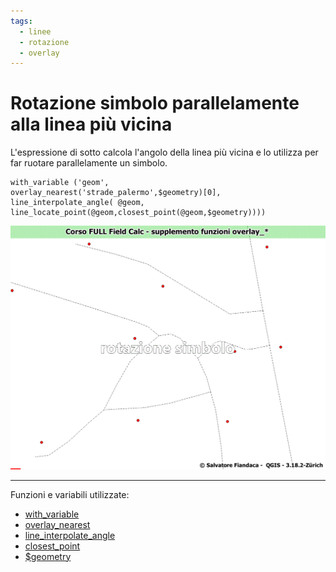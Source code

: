 ```yaml
---
tags:
  - linee
  - rotazione
  - overlay
---
```


# Rotazione simbolo parallelamente alla linea più vicina

L'espressione di sotto calcola l'angolo della linea più vicina e lo utilizza per far ruotare parallelamente un simbolo.

```
with_variable ('geom',
overlay_nearest('strade_palermo',$geometry)[0],
line_interpolate_angle( @geom,
line_locate_point(@geom,closest_point(@geom,$geometry))))
```

[![](../img/esempi/rotazione_simbolo/rotazione_simbolo.gif)](../img/esempi/rotazione_simbolo/rotazione_simbolo.gif)

---

Funzioni e variabili utilizzate:

* [with_variable](../gr_funzioni/variabili/with_variable.md)
* [overlay_nearest](../gr_funzioni/geometria/geomatria_unico.md#overlay_nearest)
* [line_interpolate_angle](../gr_funzioni/geometria/geomatria_unico.md#line_interpolate_angle)
* [closest_point](../gr_funzioni/geometria/geomatria_unico.md#closest_point)
* [\$geometry](../gr_funzioni/geometria/geomatria_unico.md#geometry)
